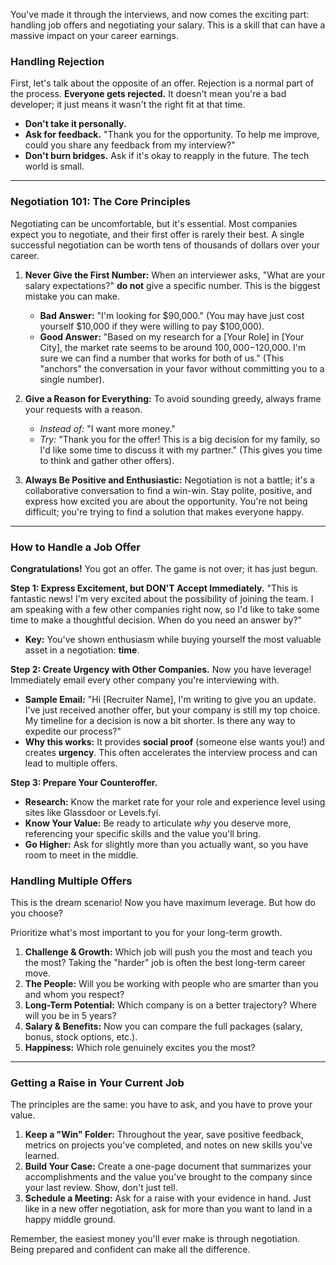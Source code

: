 You've made it through the interviews, and now comes the exciting part: handling job offers and negotiating your salary. This is a skill that can have a massive impact on your career earnings.

### Handling Rejection

First, let's talk about the opposite of an offer. Rejection is a normal part of the process. **Everyone gets rejected.** It doesn't mean you're a bad developer; it just means it wasn't the right fit at that time.

*   **Don't take it personally.**
*   **Ask for feedback.** "Thank you for the opportunity. To help me improve, could you share any feedback from my interview?"
*   **Don't burn bridges.** Ask if it's okay to reapply in the future. The tech world is small.

---

### Negotiation 101: The Core Principles

Negotiating can be uncomfortable, but it's essential. Most companies expect you to negotiate, and their first offer is rarely their best. A single successful negotiation can be worth tens of thousands of dollars over your career.

1.  **Never Give the First Number:** When an interviewer asks, "What are your salary expectations?" **do not** give a specific number. This is the biggest mistake you can make.
    *   **Bad Answer:** "I'm looking for $90,000." (You may have just cost yourself $10,000 if they were willing to pay $100,000).
    *   **Good Answer:** "Based on my research for a [Your Role] in [Your City], the market rate seems to be around $100,000-$120,000. I'm sure we can find a number that works for both of us." (This "anchors" the conversation in your favor without committing you to a single number).

2.  **Give a Reason for Everything:** To avoid sounding greedy, always frame your requests with a reason.
    *   *Instead of:* "I want more money."
    *   *Try:* "Thank you for the offer! This is a big decision for my family, so I'd like some time to discuss it with my partner." (This gives you time to think and gather other offers).

3.  **Always Be Positive and Enthusiastic:** Negotiation is not a battle; it's a collaborative conversation to find a win-win. Stay polite, positive, and express how excited you are about the opportunity. You're not being difficult; you're trying to find a solution that makes everyone happy.

---

### How to Handle a Job Offer

**Congratulations!** You got an offer. The game is not over; it has just begun.

**Step 1: Express Excitement, but DON'T Accept Immediately.**
"This is fantastic news! I'm very excited about the possibility of joining the team. I am speaking with a few other companies right now, so I'd like to take some time to make a thoughtful decision. When do you need an answer by?"
*   **Key:** You've shown enthusiasm while buying yourself the most valuable asset in a negotiation: **time**.

**Step 2: Create Urgency with Other Companies.**
Now you have leverage! Immediately email every other company you're interviewing with.
*   **Sample Email:** "Hi [Recruiter Name], I'm writing to give you an update. I've just received another offer, but your company is still my top choice. My timeline for a decision is now a bit shorter. Is there any way to expedite our process?"
*   **Why this works:** It provides **social proof** (someone else wants you!) and creates **urgency**. This often accelerates the interview process and can lead to multiple offers.

**Step 3: Prepare Your Counteroffer.**
*   **Research:** Know the market rate for your role and experience level using sites like Glassdoor or Levels.fyi.
*   **Know Your Value:** Be ready to articulate *why* you deserve more, referencing your specific skills and the value you'll bring.
*   **Go Higher:** Ask for slightly more than you actually want, so you have room to meet in the middle.

### Handling Multiple Offers

This is the dream scenario! Now you have maximum leverage. But how do you choose?

Prioritize what's most important to you for your long-term growth.
1.  **Challenge & Growth:** Which job will push you the most and teach you the most? Taking the "harder" job is often the best long-term career move.
2.  **The People:** Will you be working with people who are smarter than you and whom you respect?
3.  **Long-Term Potential:** Which company is on a better trajectory? Where will you be in 5 years?
4.  **Salary & Benefits:** Now you can compare the full packages (salary, bonus, stock options, etc.).
5.  **Happiness:** Which role genuinely excites you the most?

---

### Getting a Raise in Your Current Job

The principles are the same: you have to ask, and you have to prove your value.
1.  **Keep a "Win" Folder:** Throughout the year, save positive feedback, metrics on projects you've completed, and notes on new skills you've learned.
2.  **Build Your Case:** Create a one-page document that summarizes your accomplishments and the value you've brought to the company since your last review. Show, don't just tell.
3.  **Schedule a Meeting:** Ask for a raise with your evidence in hand. Just like in a new offer negotiation, ask for more than you want to land in a happy middle ground.

Remember, the easiest money you'll ever make is through negotiation. Being prepared and confident can make all the difference.
